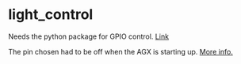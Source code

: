# light_control

Needs the python package for GPIO control. [Link](https://github.com/NVIDIA/jetson-gpio#installation)

The pin chosen had to be off when the AGX is starting up. [More info.](https://docs.google.com/document/d/1WZLdgXxbXff8g58E_jaLMqHgyO9Tv8HMU45z1B0EHVc/edit) 
